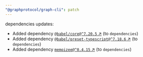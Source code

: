 ```yaml
---
"@graphprotocol/graph-cli": patch
---
```

dependencies updates:
  - Added dependency [`@babel/core@^7.20.5` ↗︎](https://www.npmjs.com/package/@babel/core/v/7.20.5) (to `dependencies`)
  - Added dependency [`@babel/preset-typescript@^7.18.6` ↗︎](https://www.npmjs.com/package/@babel/preset-typescript/v/7.18.6) (to `dependencies`)
  - Added dependency [`memoizee@^0.4.15` ↗︎](https://www.npmjs.com/package/memoizee/v/0.4.15) (to `dependencies`)
